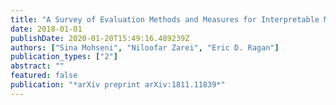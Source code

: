 ```yaml
---
title: "A Survey of Evaluation Methods and Measures for Interpretable Machine Learning"
date: 2018-01-01
publishDate: 2020-01-20T15:49:16.489239Z
authors: ["Sina Mohseni", "Niloofar Zarei", "Eric D. Ragan"]
publication_types: ["2"]
abstract: ""
featured: false
publication: "*arXiv preprint arXiv:1811.11839*"
---
```


